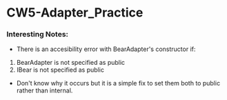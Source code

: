 # CW5-Adapter_Practice

### Interesting Notes:
- There is an accesibility error with BearAdapter's constructor if:
1. BearAdapter is not specified as public
2. IBear is not specified as public
- Don't know why it occurs but it is a simple fix to set them both to public rather than internal.
